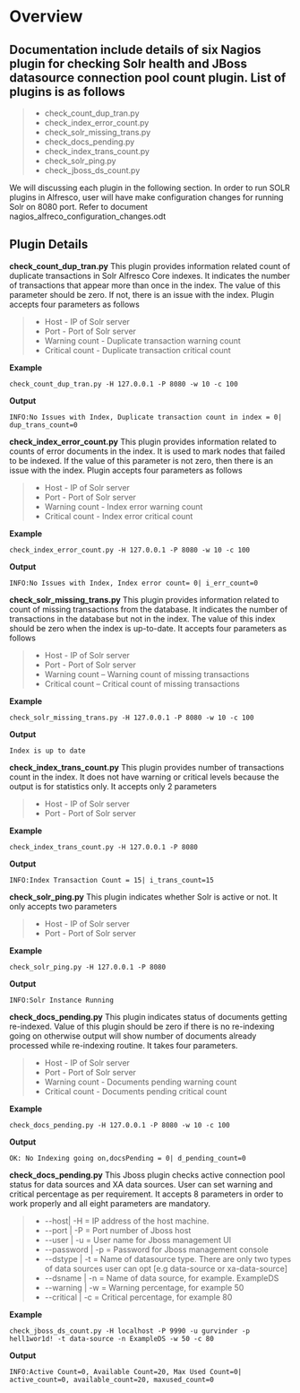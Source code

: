 Overview
===================
Documentation include details of six Nagios plugin for checking Solr health and JBoss datasource connection pool count plugin.
List of plugins is as follows
----------
> - check_count_dup_tran.py
> - check_index_error_count.py
> - check_solr_missing_trans.py
> - check_docs_pending.py
> - check_index_trans_count.py
> - check_solr_ping.py
> - check_jboss_ds_count.py

We will discussing each plugin in the following section. In order to run SOLR plugins in Alfresco, user will have make configuration changes for running Solr on 8080 port. Refer to document nagios_alfreco_configuration_changes.odt

Plugin Details
-----------------
**check_count_dup_tran.py**
This plugin provides information related count of duplicate transactions in Solr Alfresco Core indexes. It indicates the number of transactions that appear more than once in the index. The value of this parameter should be zero. If not, there is an issue with the index. Plugin accepts four parameters as follows
> - Host - IP of Solr server
> - Port - Port of Solr server 
> - Warning count - Duplicate transaction warning count
> - Critical count - Duplicate transaction critical count

**Example**

    check_count_dup_tran.py -H 127.0.0.1 -P 8080 -w 10 -c 100

**Output**

    INFO:No Issues with Index, Duplicate transaction count in index = 0| dup_trans_count=0

**check_index_error_count.py**
This plugin provides information related to counts of error documents in the index. It is used to mark nodes that failed to be indexed. If the value of this parameter is not zero, then there is an issue with the index. Plugin accepts four parameters as follows
> - Host - IP of Solr server
> - Port - Port of Solr server 
> - Warning count - Index error warning count
> - Critical count - Index error critical count

**Example**

    check_index_error_count.py -H 127.0.0.1 -P 8080 -w 10 -c 100

**Output**

    INFO:No Issues with Index, Index error count= 0| i_err_count=0

**check_solr_missing_trans.py**
This plugin provides information related to count of missing transactions from the database. It indicates the number of transactions in the database but not in the index. The value of this index should be zero when the index is up-to-date. It accepts four parameters as follows
> - Host - IP of Solr server
> - Port - Port of Solr server 
> - Warning count – Warning count of missing transactions
> - Critical count – Critical count of missing transactions

**Example**

    check_solr_missing_trans.py -H 127.0.0.1 -P 8080 -w 10 -c 100

**Output**

    Index is up to date

**check_index_trans_count.py**
This plugin provides number of transactions count in the index. It does not have warning or critical levels because the output is for statistics only. It accepts only 2 parameters
> - Host - IP of Solr server
> - Port - Port of Solr server 

**Example**

    check_index_trans_count.py -H 127.0.0.1 -P 8080

**Output**

    INFO:Index Transaction Count = 15| i_trans_count=15


**check_solr_ping.py**
This plugin indicates whether Solr is active or not. It only accepts two parameters
> - Host - IP of Solr server
> - Port - Port of Solr server

**Example**

    check_solr_ping.py -H 127.0.0.1 -P 8080

**Output**

    INFO:Solr Instance Running

**check_docs_pending.py**
This plugin indicates status of documents getting re-indexed. Value of this plugin should be zero if there is no re-indexing going on otherwise output will show number of documents already processed while re-indexing routine. It takes four parameters.
> - Host - IP of Solr server
> - Port - Port of Solr server
> - Warning count - Documents pending warning count
> - Critical count - Documents pending critical count

**Example**

    check_docs_pending.py -H 127.0.0.1 -P 8080 -w 10 -c 100

**Output**

    OK: No Indexing going on,docsPending = 0| d_pending_count=0

**check_docs_pending.py**
This Jboss plugin checks active connection pool status for data sources and XA data sources. User can set warning and critical percentage as per requirement. It accepts 8 parameters in order to work properly and all eight parameters are mandatory.
> - --host| -H =  IP address of the host machine.
> - --port | -P = Port number of Jboss host
> - --user | -u = User name for Jboss management UI
> - --password | -p = Password for Jboss management console
> - --dstype | -t = Name of datasource type. There are only two types of data sources user can opt [e.g data-source or xa-data-source]
> - --dsname | -n = Name of data source, for example. ExampleDS
> - --warning | -w = Warning percentage, for example 50
> - --critical | -c = Critical percentage, for example 80

**Example**

    check_jboss_ds_count.py -H localhost -P 9990 -u gurvinder -p hell1wor1d! -t data-source -n ExampleDS -w 50 -c 80

**Output**

    INFO:Active Count=0, Available Count=20, Max Used Count=0| active_count=0, available_count=20, maxused_count=0
